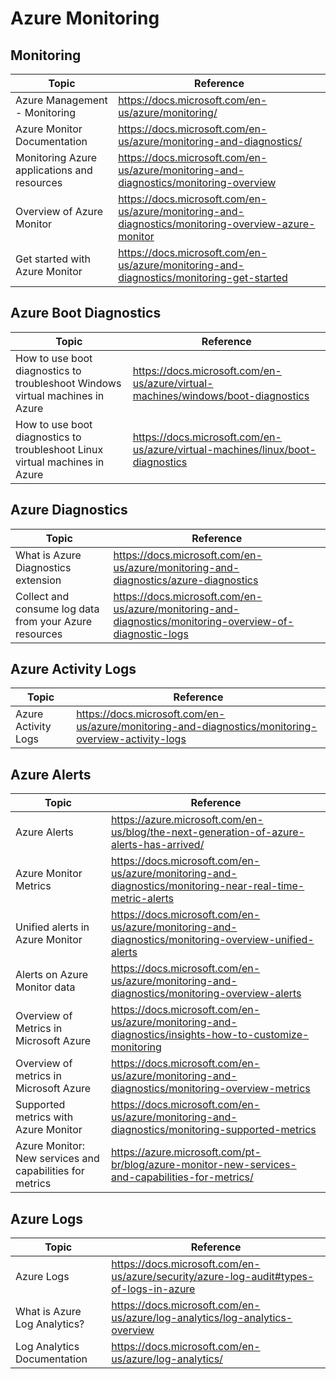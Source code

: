 # Azure Monitoring

## Monitoring

| Topic | Reference |
| --- | --- |
| Azure Management - Monitoring| https://docs.microsoft.com/en-us/azure/monitoring/|
|Azure Monitor Documentation|https://docs.microsoft.com/en-us/azure/monitoring-and-diagnostics/|
|Monitoring Azure applications and resources|https://docs.microsoft.com/en-us/azure/monitoring-and-diagnostics/monitoring-overview|
|Overview of Azure Monitor|https://docs.microsoft.com/en-us/azure/monitoring-and-diagnostics/monitoring-overview-azure-monitor|
|Get started with Azure Monitor|https://docs.microsoft.com/en-us/azure/monitoring-and-diagnostics/monitoring-get-started|

## Azure Boot Diagnostics

| Topic | Reference |
| --- | --- |
| How to use boot diagnostics to troubleshoot Windows virtual machines in Azure| https://docs.microsoft.com/en-us/azure/virtual-machines/windows/boot-diagnostics|
|How to use boot diagnostics to troubleshoot Linux virtual machines in Azure|https://docs.microsoft.com/en-us/azure/virtual-machines/linux/boot-diagnostics|

## Azure Diagnostics

| Topic | Reference |
| --- | --- |
|What is Azure Diagnostics extension|https://docs.microsoft.com/en-us/azure/monitoring-and-diagnostics/azure-diagnostics|
|Collect and consume log data from your Azure resources| https://docs.microsoft.com/en-us/azure/monitoring-and-diagnostics/monitoring-overview-of-diagnostic-logs|

## Azure Activity Logs

| Topic | Reference |
| --- | --- |
|Azure Activity Logs|https://docs.microsoft.com/en-us/azure/monitoring-and-diagnostics/monitoring-overview-activity-logs|

## Azure Alerts

| Topic | Reference |
| --- | --- |
|Azure Alerts|https://azure.microsoft.com/en-us/blog/the-next-generation-of-azure-alerts-has-arrived/|
|Azure Monitor Metrics|https://docs.microsoft.com/en-us/azure/monitoring-and-diagnostics/monitoring-near-real-time-metric-alerts|
|Unified alerts in Azure Monitor|https://docs.microsoft.com/en-us/azure/monitoring-and-diagnostics/monitoring-overview-unified-alerts|
|Alerts on Azure Monitor data|https://docs.microsoft.com/en-us/azure/monitoring-and-diagnostics/monitoring-overview-alerts|
|Overview of Metrics in Microsoft Azure|https://docs.microsoft.com/en-us/azure/monitoring-and-diagnostics/insights-how-to-customize-monitoring|
|Overview of metrics in Microsoft Azure|https://docs.microsoft.com/en-us/azure/monitoring-and-diagnostics/monitoring-overview-metrics|
|Supported metrics with Azure Monitor|https://docs.microsoft.com/en-us/azure/monitoring-and-diagnostics/monitoring-supported-metrics|
|Azure Monitor: New services and capabilities for metrics|https://azure.microsoft.com/pt-br/blog/azure-monitor-new-services-and-capabilities-for-metrics/|

## Azure Logs

| Topic | Reference |
| --- | --- |
|Azure Logs| https://docs.microsoft.com/en-us/azure/security/azure-log-audit#types-of-logs-in-azure|
|What is Azure Log Analytics?|https://docs.microsoft.com/en-us/azure/log-analytics/log-analytics-overview|
|Log Analytics Documentation|https://docs.microsoft.com/en-us/azure/log-analytics/|
